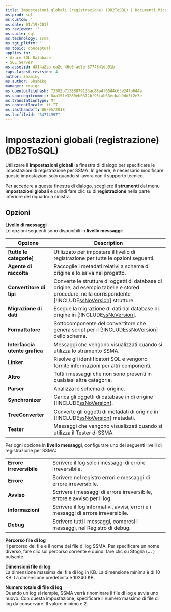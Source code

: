 ```yaml
---
title: Impostazioni globali (registrazione) (DB2ToSQL) | Documenti Microsoft
ms.prod: sql
ms.custom: ''
ms.date: 01/19/2017
ms.reviewer: ''
ms.suite: sql
ms.technology: ssma
ms.tgt_pltfrm: ''
ms.topic: conceptual
applies_to:
- Azure SQL Database
- SQL Server
ms.assetid: d314a2ca-ea2e-46e0-ae5e-8774841da91b
caps.latest.revision: 4
author: Shamikg
ms.author: Shamikg
manager: craigg
ms.openlocfilehash: 73382b71388879133ac88a4f0544c63e247b644a
ms.sourcegitcommit: 8aa151e3280eb6372bf95fab63ecbab9dd3f2e5e
ms.translationtype: MT
ms.contentlocale: it-IT
ms.lasthandoff: 06/05/2018
ms.locfileid: "34774997"
---
```

# <a name="global-settings-logging-db2tosql"></a>Impostazioni globali (registrazione) (DB2ToSQL)
Utilizzare il **impostazioni globali** la finestra di dialogo per specificare le impostazioni di registrazione per SSMA. In genere, è necessario modificare queste impostazioni solo quando si lavora con il supporto tecnico.  
  
Per accedere a questa finestra di dialogo, scegliere il **strumenti** dal menu **impostazioni globali** e quindi fare clic su di **registrazione** nella parte inferiore del riquadro a sinistra.  
  
## <a name="options"></a>Opzioni  
**Livello di messaggi**  
Le opzioni seguenti sono disponibili in **livello messaggi**:  
  
|Opzione|Description|  
|----------|---------------|  
|**[tutte le categorie]**|Utilizzato per impostare il livello di registrazione per tutte le opzioni seguenti.|  
|**Agente di raccolta**|Raccoglie i metadati relativi a schema di origine e lo salva nel progetto.|  
|**Convertitore di tipi**|Converte le strutture di oggetti di database di origine, ad esempio tabelle e stored procedure, nella corrispondente [!INCLUDE[ssNoVersion](../../includes/ssnoversion_md.md)] strutture.|  
|**Migrazione di dati**|Esegue la migrazione di dati dal database di origine in [!INCLUDE[ssNoVersion](../../includes/ssnoversion_md.md)].|  
|**Formattatore**|Sottocomponente del convertitore che genera script per il [!INCLUDE[ssNoVersion](../../includes/ssnoversion_md.md)] dello schema.|  
|**Interfaccia utente grafica**|Messaggi che vengono visualizzati quando si utilizza lo strumento SSMA.|  
|**Linker**|Risolve gli identificatori SQL e vengono fornite informazioni per altri componenti.|  
|**Altro**|Tutti i messaggi che non sono presenti in qualsiasi altra categoria.|  
|**Parser**|Analizza lo schema di origine.|  
|**Synchronizer**|Carica gli oggetti di database in di origine [!INCLUDE[ssNoVersion](../../includes/ssnoversion_md.md)].|  
|**TreeConverter**|Converte gli oggetti di metadati di origine in [!INCLUDE[ssNoVersion](../../includes/ssnoversion_md.md)] metadati.|  
|**Tester**|Messaggi che vengono visualizzati quando si utilizza il Tester di SSMA.|  
  
Per ogni opzione in **livello messaggi**, configurare uno dei seguenti livelli di registrazione per SSMA:  
  
|||  
|-|-|  
|**Errore irreversibile**|Scrivere il log solo i messaggi di errore irreversibile.|  
|**Errore**|Scrivere nel registro errori e messaggi di errore irreversibile.|  
|**Avviso**|Scrivere i messaggi di errore irreversibile, errore e avviso per il log.|  
|**informazioni**|Scrivere il log informativi, avvisi, errori e i messaggi di errore irreversibile.|  
|**Debug**|Scrivere tutti i messaggi, compresi i messaggi, nel Registro di debug.|  
  
**Percorso file di log**  
Il percorso del file e il nome dei file di log SSMA. Per specificare un nome diverso, fare clic sul percorso corrente e quindi fare clic su Sfoglia (**...** ) pulsante.  
  
**Dimensioni file di log**  
La dimensione massima del file di log in KB. La dimensione minima è di 10 KB. La dimensione predefinita è 10240 KB.  
  
**Numero totale di file di log**  
Quando un log si riempie, SSMA verrà rinominare il file di log e avvia uno nuovo. Con questa impostazione, specificare il numero massimo di file di log da conservare. Il valore minimo è 2.  
  
